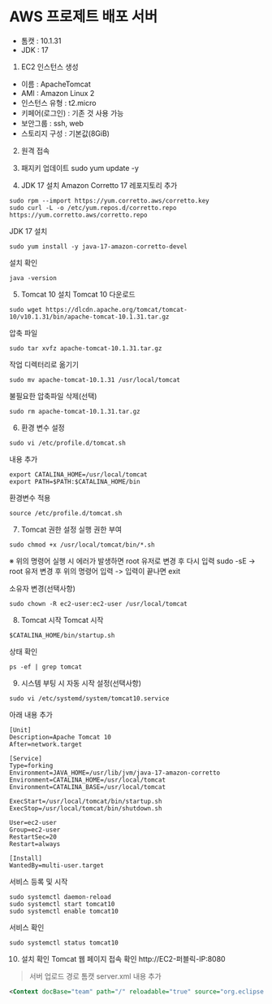 # AWS 프로제트 배포 서버
- 톰캣 : 10.1.31
- JDK : 17

1. EC2 인스턴스 생성
- 이름 : ApacheTomcat
- AMI : Amazon Linux 2
- 인스턴스 유형 : t2.micro
- 키페어(로그인) : 기존 것 사용 가능
- 보안그룹 : ssh, web
- 스토리지 구성 : 기본값(8GiB)

2. 원격 접속

3. 패지키 업데이트
sudo yum update -y

4. JDK 17 설치
Amazon Corretto 17 레포지토리 추가
```
sudo rpm --import https://yum.corretto.aws/corretto.key
sudo curl -L -o /etc/yum.repos.d/corretto.repo https://yum.corretto.aws/corretto.repo
```

JDK 17 설치
```
sudo yum install -y java-17-amazon-corretto-devel
```

설치 확인
```
java -version
```

5. Tomcat 10 설치
Tomcat 10 다운로드
```
sudo wget https://dlcdn.apache.org/tomcat/tomcat-10/v10.1.31/bin/apache-tomcat-10.1.31.tar.gz
```

압축 파일
```
sudo tar xvfz apache-tomcat-10.1.31.tar.gz
```

작업 디렉터리로 옮기기
```
sudo mv apache-tomcat-10.1.31 /usr/local/tomcat
```

불필요한 압축파일 삭제(선택)
```
sudo rm apache-tomcat-10.1.31.tar.gz
```

6. 환경 변수 설정
```
sudo vi /etc/profile.d/tomcat.sh
```

내용 추가
```
export CATALINA_HOME=/usr/local/tomcat
export PATH=$PATH:$CATALINA_HOME/bin
```

환경변수 적용
```
source /etc/profile.d/tomcat.sh
```

7. Tomcat 권한 설정
실행 권한 부여
```
sudo chmod +x /usr/local/tomcat/bin/*.sh 
```
※ 위의 명령어 실행 시 에러가 발생하면 root 유저로 변경 후 다시 입력
sudo -sE -> root 유저 변경 후 위의 명령어 입력 -> 입력이 끝나면 exit

소유자 변경(선택사항)
```
sudo chown -R ec2-user:ec2-user /usr/local/tomcat
```

8. Tomcat 시작
Tomcat 시작
```
$CATALINA_HOME/bin/startup.sh
```

상태 확인
```
ps -ef | grep tomcat
```

9. 시스템 부팅 시 자동 시작 설정(선택사항)
```
sudo vi /etc/systemd/system/tomcat10.service
```

아래 내용 추가
```service
[Unit]
Description=Apache Tomcat 10
After=network.target

[Service]
Type=forking
Environment=JAVA_HOME=/usr/lib/jvm/java-17-amazon-corretto
Environment=CATALINA_HOME=/usr/local/tomcat
Environment=CATALINA_BASE=/usr/local/tomcat

ExecStart=/usr/local/tomcat/bin/startup.sh
ExecStop=/usr/local/tomcat/bin/shutdown.sh

User=ec2-user
Group=ec2-user
RestartSec=20
Restart=always

[Install]
WantedBy=multi-user.target
```

서비스 등록 및 시작
```
sudo systemctl daemon-reload
sudo systemctl start tomcat10
sudo systemctl enable tomcat10
```

서비스 확인
```
sudo systemctl status tomcat10
```

10. 설치 확인
Tomcat 웹 페이지 접속 확인
http://EC2-퍼블릭-IP:8080

>서버 업로드 경로
>톰캣 server.xml 내용 추가

```xml
<Context docBase="team" path="/" reloadable="true" source="org.eclipse.jst.j2ee.server:team"/>
```


